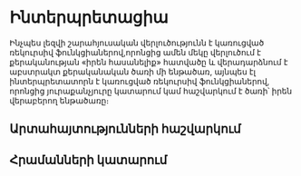 # Ինտերպրետացիա

Ինչպես լեզվի շարահյուսական վերլուծությունն է կառուցված ռեկուրսիվ ֆունկցիաներով,որոնցից ամեն մեկը վերլուծում է քերականության «իրեն հասանելիք» հատվածը և վերադարձնում է աբստրակտ քերականական ծառի մի ենթածառ, այնպես էլ ինտերպրետատորն է կառուցված ռեկուրսիվ ֆունկցիաներով, որոնցից յուրաքանչյուրը կատարում կամ հաշվարկում է ծառի՝ իրեն վերաբերող ենթածառը։

## Արտահայտությունների հաշվարկում

## Հրամանների կատարում
